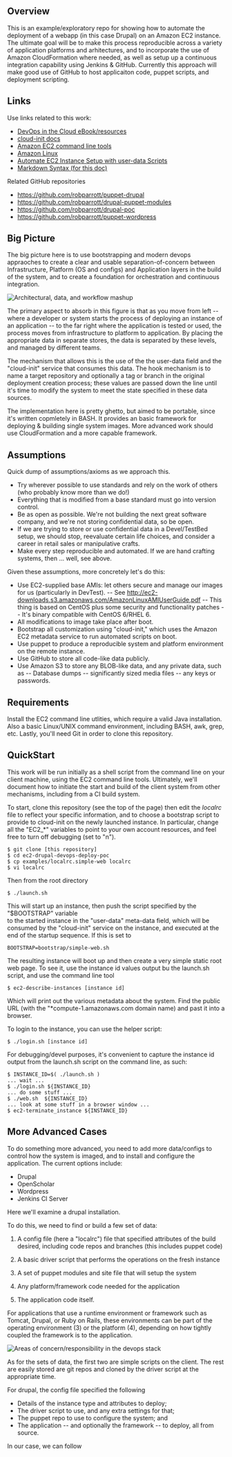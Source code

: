 Overview
--------

This is an example/exploratory repo for showing how to automate the deployment of a webapp
(in this case Drupal) on an Amazon EC2 instance. The ultimate goal will be to make this
process reproducible across a variety of application platforms and arhitectures, and
to incorporate the use of Amazon CloudFormation where needed, as well as setup up a
continuous integration capability using Jenkins & GitHub. Currently this approach will 
make good use of GitHub to host applicaiton code, puppet scripts, and deployment scripting.

Links
-----

Use links related to this work:

- [DevOps in the Cloud eBook/resources](http://www.devopscloud.com/)
- [cloud-init docs](https://cloudinit.readthedocs.org)
- [Amazon EC2 command line tools](http://aws.amazon.com/developertools/351)
- [Amazon Linux](http://aws.amazon.com/amazon-linux-ami/)
- [Automate EC2 Instance Setup with user-data Scripts](http://alestic.com/2009/06/ec2-user-data-scripts)
- [Markdown Syntax (for this doc)](http://daringfireball.net/projects/markdown/syntax)

Related GitHub repositories

- https://github.com/robparrott/puppet-drupal
- https://github.com/robparrott/drupal-puppet-modules
- https://github.com/robparrott/drupal-poc
- https://github.com/robparrott/puppet-wordpress

Big Picture
-----------

The big picture here is to use bootstrapping and modern devops appraoches to create a clear and
usable separation-of-concern between Infrastructure, Platform (OS and configs) and Application layers
in the build of the system, and to create a foundation for orchestration and continuous integration.

![Architectural, data, and workflow mashup](../../raw/master/docs/DevOps%20on%20EC2%20Arch.png "Architectural, data, and workflow mashup")

The primary aspect to absorb in this figure is that as you move from left -- where a developer or system 
starts the process of deploying an instance of an application -- to the far right where the application is 
tested or used, the process moves from infrastructure to platform to application. By placing the appropriate
data in separate stores, the data is separated by these levels, and managed by different teams.

The mechanism that allows this is the use of the the user-data field and the "cloud-init" service that consumes 
this data. The hook mechanism is to name a target repository and optionally a tag or branch in the 
original deployment creation process; these values are passed down the line until it's time to modify the
system to meet the state specified in these data sources.

The implementation here is pretty ghetto, but aimed to be portable, since it's written copmletely in BASH. 
It provides an basic framework for  deploying & building single system images. More advanced work should
use CloudFormation and a more capable framework.
	
Assumptions
-----------

Quick dump of  assumptions/axioms as we approach this.

- Try wherever possible to use standards and rely on the work of others (who probably know more than we do!)
- Everything that is modified from a base standard must go into version control.
- Be as open as possible. We're not building the next great software company, and we're not storing confidential 
  data, so be open.
- If we are trying to store or use confidential data in a Devel/TestBed setup, we should stop, reevaluate certain 
  life choices, and consider a career in retail sales or manipulative crafts.
- Make every step reproducible and automated.  If we are hand crafting systems, then ... well, see above.
  
Given these assumptions, more concretely let's do this:

- Use EC2-supplied base AMIs: let others secure and manage our images for us (particularly in DevTest).
-- See http://ec2-downloads.s3.amazonaws.com/AmazonLinuxAMIUserGuide.pdf
-- This thing is based on CentOS plus some security and functionality patches
-- It's binary compatible with CentOS 6/RHEL 6.
- All modifications to image take place after boot.
- Bootstrap all customization using "cloud-init," which uses the Amazon EC2 metadata service to run automated scripts on boot.
- Use puppet to produce a reproducible system and platform environment on the remote instance.
- Use GitHub to store all code-like data publicly.
- Use Amazon S3 to store any BLOB-like data, and any private data, such as 
-- Database dumps
-- significantly sized media files
-- any keys or passwords.

Requirements
------------

Install the EC2 command line utlities, which require a valid Java installation. Also a basic Linux/UNIX 
command environment, including BASH, awk, grep, etc. Lastly, you'll need Git in order to 
clone this repository.

QuickStart
----------

This work will be run initially as a shell script from the command line on your client
machine, using the EC2 command line tools. Ultimately, we'll document how to initiate
the start and build of the client system from other mechanisms, including from a CI build
system.

To start, clone this repository (see the top of the page) then edit the _localrc_ file
to reflect your specific information, and to choose a bootstrap script to provide 
to cloud-init on the newly launched instance. In particular, change all the "EC2_*"
variables to point to your own account resources, and feel free to turn off debugging (set to "n").

    $ git clone [this repository]
    $ cd ec2-drupal-devops-deploy-poc
    $ cp examples/localrc.simple-web localrc
    $ vi localrc

Then from the root directory

    $ ./launch.sh
   
This will start up an instance, then push the script specified by the "$BOOTSTRAP" variable   
to the started instance in the "user-data" meta-data field, which will be consumed by the "cloud-init"
service on the instance, and executed at the end of the startup sequence. If this is set to 

    BOOTSTRAP=bootstrap/simple-web.sh

The resulting instance will boot up and then create a very simple static root web page. 
To see it, use the instance id values output bu the launch.sh script, and use the command line 
tool

    $ ec2-describe-instances [instance id]    

Which will print out the various metadata about the system. Find the public URL (with the 
"*compute-1.amazonaws.com domain name) and past it into a browser.

To login to the instance, you can use the helper script:

    $ ./login.sh [instance id]

For debugging/devel purposes, it's convenient to capture the instance id output from the launch.sh script
on the command line, as such:

    $ INSTANCE_ID=$( ./launch.sh )
    ... wait ...
    $ ./login.sh ${INSTANCE_ID}
    ... do some stuff ...
    $ ./web.sh  ${INSTANCE_ID}
    ... look at some stuff in a browser window ...
    $ ec2-terminate_instance ${INSTANCE_ID}



More Advanced Cases
-------------------

To do something more advanced, you need to add more data/configs to control how the system is imaged,
and to install and configure the application. The current options include:

- Drupal
- OpenScholar
- Wordpress
- Jenkins CI Server

Here we'll examine a drupal installation.

To do this, we need to find or build a few set of data:

1. A config file (here a "localrc") file that specified attributes of the build desired, 
including code repos and branches (this includes puppet code)

2. A basic driver script that performs the operations on the fresh instance

3. A set of puppet modules and site file that will setup the system

4. Any platform/framework code needed for the application

5. The application code itself.

For applications that use a runtime environment or framework such as Tomcat, Drupal, or Ruby on Rails, 
these environments can be part of the operating environment (3) or the platform (4), depending
on how tightly coupled the framework is to the application.

![Areas of concern/responsibility in the devops stack](../../raw/master/docs/Separation-of-concerns-devops-poc.png "Areas of concern/responsibility in the devops stack")


As for the sets of data, the first two are simple scripts on the client. The rest are easily stored
are git repos and cloned by the driver script at the appropriate time.

For drupal, the config file specified the following

- Details  of the instance type and attributes to deploy;
- The driver script to use, and any extra settings for that;
- The puppet repo to use to configure the system; and 
- The application -- and optionally the framework -- to deploy, all from source.

In our case, we can follow 







